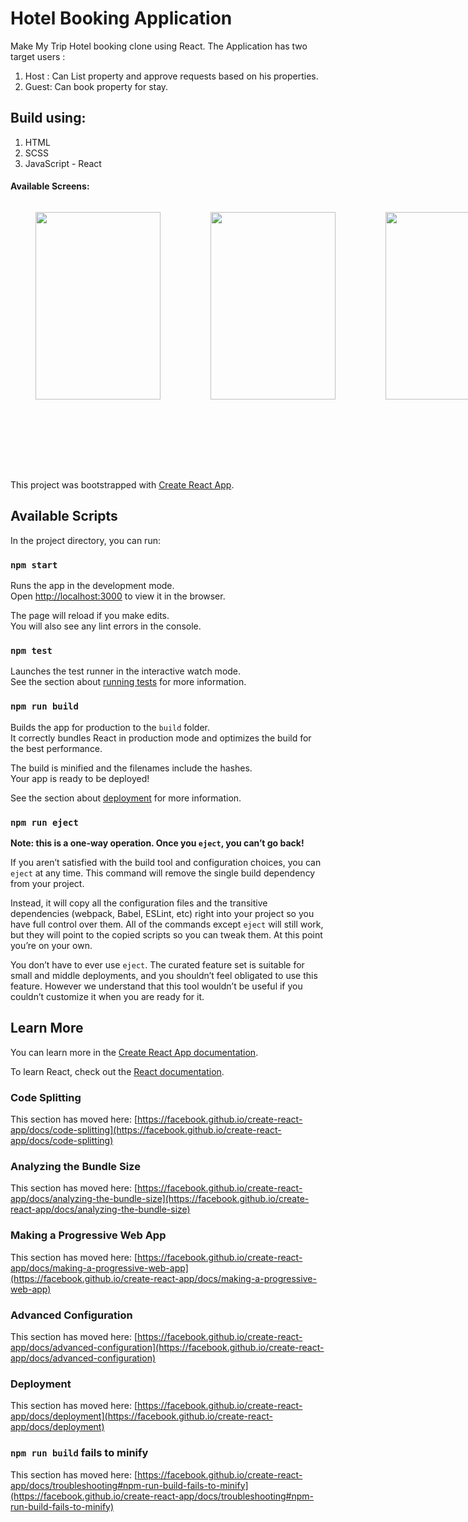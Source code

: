 # Hotel Booking Application

Make My Trip Hotel booking clone using React. The Application has two target users :

1. Host : Can List property and approve requests based on his properties.
2. Guest: Can book property for stay.

## Build using:

1. HTML
2. SCSS
3. JavaScript - React

#### Available Screens:

<div style="display: flex;justify-content:space-around">
  <figure>
    <img
      height="300"
      width="200"
      src="https://user-images.githubusercontent.com/18024497/114661707-0fce8980-9d15-11eb-8b10-a524072cf053.png"
    />
  </figure>
  <figure>
    <img
      height="300"
      width="200"
      src="https://user-images.githubusercontent.com/18024497/114661710-11984d00-9d15-11eb-888b-f699441c95bc.png"
    />
  </figure>
  <figure>
    <img
      height="300"
      width="200"
      src="https://user-images.githubusercontent.com/18024497/114661711-11984d00-9d15-11eb-9d13-70b18225393c.png"
    />
  </figure>
  <figure>
    <img
      height="300"
      width="200"
      src="https://user-images.githubusercontent.com/18024497/114661714-12c97a00-9d15-11eb-88ec-533994995ed4.png"
    />
  </figure>
  <figure>
    <img
      height="300"
      width="200"
      src="https://user-images.githubusercontent.com/18024497/114661716-13621080-9d15-11eb-9b4f-9b42c29b9638.png"
    />
  </figure>
  <figure>
    <img
      height="400"
      width="800"
      src="https://user-images.githubusercontent.com/18024497/114661701-0d6c2f80-9d15-11eb-8e6b-efdbd3a10a64.png"
    />
  </figure>
</div>

This project was bootstrapped with [Create React App](https://github.com/facebook/create-react-app).

## Available Scripts

In the project directory, you can run:

### `npm start`

Runs the app in the development mode.\
Open [http://localhost:3000](http://localhost:3000) to view it in the browser.

The page will reload if you make edits.\
You will also see any lint errors in the console.

### `npm test`

Launches the test runner in the interactive watch mode.\
See the section about [running tests](https://facebook.github.io/create-react-app/docs/running-tests) for more information.

### `npm run build`

Builds the app for production to the `build` folder.\
It correctly bundles React in production mode and optimizes the build for the best performance.

The build is minified and the filenames include the hashes.\
Your app is ready to be deployed!

See the section about [deployment](https://facebook.github.io/create-react-app/docs/deployment) for more information.

### `npm run eject`

**Note: this is a one-way operation. Once you `eject`, you can’t go back!**

If you aren’t satisfied with the build tool and configuration choices, you can `eject` at any time. This command will remove the single build dependency from your project.

Instead, it will copy all the configuration files and the transitive dependencies (webpack, Babel, ESLint, etc) right into your project so you have full control over them. All of the commands except `eject` will still work, but they will point to the copied scripts so you can tweak them. At this point you’re on your own.

You don’t have to ever use `eject`. The curated feature set is suitable for small and middle deployments, and you shouldn’t feel obligated to use this feature. However we understand that this tool wouldn’t be useful if you couldn’t customize it when you are ready for it.

## Learn More

You can learn more in the [Create React App documentation](https://facebook.github.io/create-react-app/docs/getting-started).

To learn React, check out the [React documentation](https://reactjs.org/).

### Code Splitting

This section has moved here: [https://facebook.github.io/create-react-app/docs/code-splitting](https://facebook.github.io/create-react-app/docs/code-splitting)

### Analyzing the Bundle Size

This section has moved here: [https://facebook.github.io/create-react-app/docs/analyzing-the-bundle-size](https://facebook.github.io/create-react-app/docs/analyzing-the-bundle-size)

### Making a Progressive Web App

This section has moved here: [https://facebook.github.io/create-react-app/docs/making-a-progressive-web-app](https://facebook.github.io/create-react-app/docs/making-a-progressive-web-app)

### Advanced Configuration

This section has moved here: [https://facebook.github.io/create-react-app/docs/advanced-configuration](https://facebook.github.io/create-react-app/docs/advanced-configuration)

### Deployment

This section has moved here: [https://facebook.github.io/create-react-app/docs/deployment](https://facebook.github.io/create-react-app/docs/deployment)

### `npm run build` fails to minify

This section has moved here: [https://facebook.github.io/create-react-app/docs/troubleshooting#npm-run-build-fails-to-minify](https://facebook.github.io/create-react-app/docs/troubleshooting#npm-run-build-fails-to-minify)
